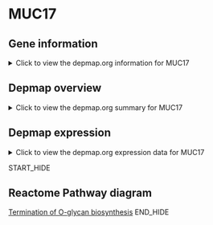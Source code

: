 <h1>MUC17</h1>

<h2>Gene information</h2>
<details>
  <summary>Click to view the depmap.org information for MUC17</summary>
  <iframe src="https://depmap.org/portal/gene/MUC17?tab=about" style="border:none;width:100%;height:800px"></iframe>
</details>

<h2>Depmap overview</h2>
<details>
  <summary>Click to view the depmap.org summary for MUC17</summary>
  <iframe src="https://depmap.org/portal/gene/MUC17?tab=overview" style="border:none;width:100%;height:800px"></iframe>
</details>

<h2>Depmap expression</h2>
<details>
  <summary>Click to view the depmap.org expression data for MUC17</summary>
  <iframe src="https://depmap.org/portal/gene/MUC17?tab=characterization" style="border:none;width:100%;height:800px"></iframe>
</details>


START_HIDE
<h2>Reactome Pathway diagram</h2>
<a href="https://reactome.org/PathwayBrowser/#/R-HSA-977068">Termination of O-glycan biosynthesis</a>
END_HIDE


